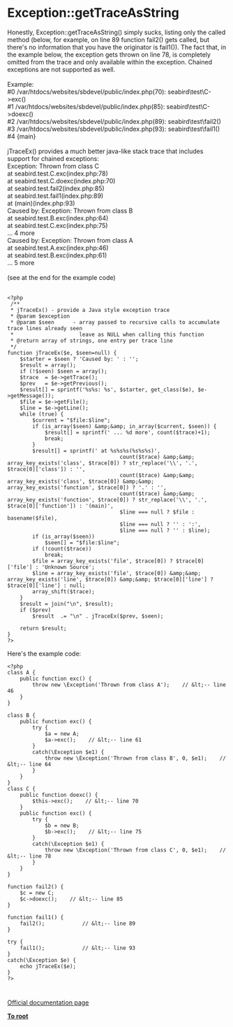 # Exception::getTraceAsString



Honestly, Exception::getTraceAsString() simply sucks, listing only the called method (below, for example, on line 89 function fail2() gets called, but there&apos;s no information that you have the originator is fail1()). The fact that, in the example below, the exception gets thrown on line 78, is completely omitted from the trace and only available within the exception. Chained exceptions are not supported as well.<br><br>Example:<br>#0 /var/htdocs/websites/sbdevel/public/index.php(70): seabird\test\C-&gt;exc()<br>#1 /var/htdocs/websites/sbdevel/public/index.php(85): seabird\test\C-&gt;doexc()<br>#2 /var/htdocs/websites/sbdevel/public/index.php(89): seabird\test\fail2()<br>#3 /var/htdocs/websites/sbdevel/public/index.php(93): seabird\test\fail1()<br>#4 {main}<br><br>jTraceEx() provides a much better java-like stack trace that includes support for chained exceptions:<br>Exception: Thrown from class C<br> at seabird.test.C.exc(index.php:78)<br> at seabird.test.C.doexc(index.php:70)<br> at seabird.test.fail2(index.php:85)<br> at seabird.test.fail1(index.php:89)<br> at (main)(index.php:93)<br>Caused by: Exception: Thrown from class B<br> at seabird.test.B.exc(index.php:64)<br> at seabird.test.C.exc(index.php:75)<br> ... 4 more<br>Caused by: Exception: Thrown from class A<br> at seabird.test.A.exc(index.php:46)<br> at seabird.test.B.exc(index.php:61)<br> ... 5 more<br><br>(see at the end for the example code)<br> <br> 

```
<?php
 /**
 * jTraceEx() - provide a Java style exception trace
 * @param $exception
 * @param $seen      - array passed to recursive calls to accumulate trace lines already seen
 *                     leave as NULL when calling this function
 * @return array of strings, one entry per trace line
 */
function jTraceEx($e, $seen=null) {
    $starter = $seen ? 'Caused by: ' : '';
    $result = array();
    if (!$seen) $seen = array();
    $trace  = $e->getTrace();
    $prev   = $e->getPrevious();
    $result[] = sprintf('%s%s: %s', $starter, get_class($e), $e->getMessage());
    $file = $e->getFile();
    $line = $e->getLine();
    while (true) {
        $current = "$file:$line";
        if (is_array($seen) &amp;&amp; in_array($current, $seen)) {
            $result[] = sprintf(' ... %d more', count($trace)+1);
            break;
        }
        $result[] = sprintf(' at %s%s%s(%s%s%s)',
                                    count($trace) &amp;&amp; array_key_exists('class', $trace[0]) ? str_replace('\\', '.', $trace[0]['class']) : '',
                                    count($trace) &amp;&amp; array_key_exists('class', $trace[0]) &amp;&amp; array_key_exists('function', $trace[0]) ? '.' : '',
                                    count($trace) &amp;&amp; array_key_exists('function', $trace[0]) ? str_replace('\\', '.', $trace[0]['function']) : '(main)',
                                    $line === null ? $file : basename($file),
                                    $line === null ? '' : ':',
                                    $line === null ? '' : $line);
        if (is_array($seen))
            $seen[] = "$file:$line";
        if (!count($trace))
            break;
        $file = array_key_exists('file', $trace[0]) ? $trace[0]['file'] : 'Unknown Source';
        $line = array_key_exists('file', $trace[0]) &amp;&amp; array_key_exists('line', $trace[0]) &amp;&amp; $trace[0]['line'] ? $trace[0]['line'] : null;
        array_shift($trace);
    }
    $result = join("\n", $result);
    if ($prev)
        $result  .= "\n" . jTraceEx($prev, $seen);

    return $result;
}
?>
```


Here's the example code:


```
<?php
class A {
    public function exc() {
        throw new \Exception('Thrown from class A');    // &lt;-- line 46
    }
}

class B {
    public function exc() {
        try {
            $a = new A;
            $a->exc();    // &lt;-- line 61
        }
        catch(\Exception $e1) {
            throw new \Exception('Thrown from class B', 0, $e1);    // &lt;-- line 64
        }
    }
}
class C {
    public function doexc() {
        $this->exc();    // &lt;-- line 70
    }
    public function exc() {
        try {
            $b = new B;
            $b->exc();    // &lt;-- line 75
        }
        catch(\Exception $e1) {
            throw new \Exception('Thrown from class C', 0, $e1);    // &lt;-- line 78
        }
    }
}

function fail2() {
    $c = new C;
    $c->doexc();    // &lt;-- line 85
}

function fail1() {
    fail2();            // &lt;-- line 89
}

try {
    fail1();            // &lt;-- line 93
}
catch(\Exception $e) {
    echo jTraceEx($e);
}
?>
```
  

#

[Official documentation page](https://www.php.net/manual/en/exception.gettraceasstring.php)

**[To root](/README.md)**